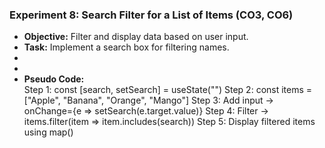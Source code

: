 ### **Experiment 8: Search Filter for a List of Items** (CO3, CO6)  
- **Objective:** Filter and display data based on user input.  
- **Task:** Implement a search box for filtering names.  
-
-
-   **Pseudo Code:**  
Step 1: const [search, setSearch] = useState("")
Step 2: const items = ["Apple", "Banana", "Orange", "Mango"]
Step 3: Add input → onChange={e => setSearch(e.target.value)}
Step 4: Filter → items.filter(item => item.includes(search))
Step 5: Display filtered items using map()
